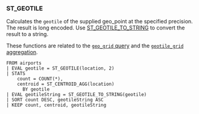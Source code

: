 <!--
This is generated by ESQL's AbstractFunctionTestCase. Do no edit it. See ../README.md for how to regenerate it.
-->

### ST_GEOTILE
Calculates the `geotile` of the supplied geo_point at the specified precision.
The result is long encoded. Use [ST_GEOTILE_TO_STRING](#esql-st_geotile_to_string) to convert the result to a string.

These functions are related to the [`geo_grid` query](/reference/query-languages/query-dsl/query-dsl-geo-grid-query.md)
and the [`geotile_grid` aggregation](/reference/aggregations/search-aggregations-bucket-geotilegrid-aggregation.md).

```
FROM airports
| EVAL geotile = ST_GEOTILE(location, 2)
| STATS
    count = COUNT(*),
    centroid = ST_CENTROID_AGG(location)
      BY geotile
| EVAL geotileString = ST_GEOTILE_TO_STRING(geotile)
| SORT count DESC, geotileString ASC
| KEEP count, centroid, geotileString
```
